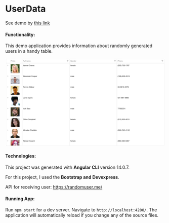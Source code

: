 # UserData

See demo by [this link](https://zoromari.github.io/user-data) 

#### Functionality:

This demo application provides information about randomly generated users in a handy table.

![users](./src/assets/user-table.png)

#### Technologies:

This project was generated with **Angular CLI** version 14.0.7.

For this project, I used the **Bootstrap and Devexpress**.

API for receiving user: https://randomuser.me/


#### Running App:

Run `npm start` for a dev server. Navigate to `http://localhost:4200/`. The application will automatically reload if you change any of the source files.
